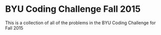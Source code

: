 BYU Coding Challenge Fall 2015
==========================

This is a collection of all of the problems in the BYU Coding Challenge for Fall 2015
